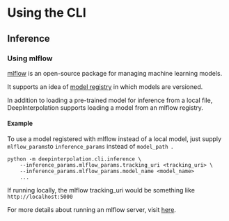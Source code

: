 # Using the CLI

## Inference

### Using mlflow

[mlflow](https://mlflow.org/docs/latest/index.html) is an open-source package for managing machine learning models.

It supports an idea of [model registry](https://mlflow.org/docs/latest/model-registry.html) in which models are versioned. 

In addition to loading a pre-trained model for inference from a local file, DeepInterpolation supports loading a model from an mlflow registry.

#### Example

To use a model registered with mlflow instead of a local model, just supply `mlflow_params`to `inference_params` instead of `model_path `.

```
python -m deepinterpolation.cli.inference \
    --inference_params.mlflow_params.tracking_uri <tracking_uri> \
    --inference_params.mlflow_params.model_name <model_name> 
    ...
```

If running locally, the mlflow tracking_uri would be something like `http://localhost:5000`

For more details about running an mlflow server, visit [here](https://mlflow.org/docs/latest/tracking.html#mlflow-tracking-servers).